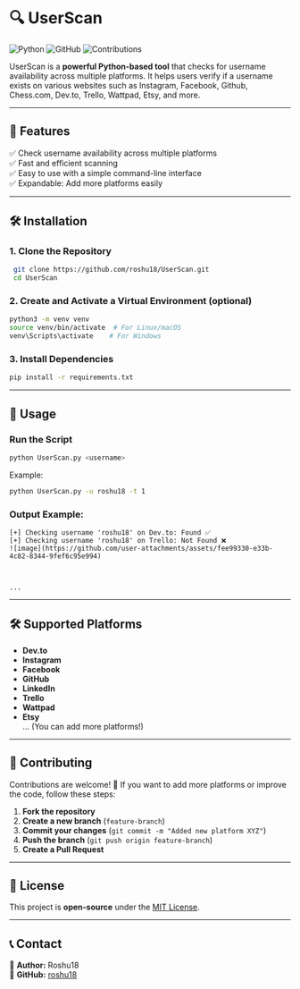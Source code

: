# 🔍 UserScan

![Python](https://img.shields.io/badge/Python-3.x-blue?style=flat&logo=python)
![GitHub](https://img.shields.io/github/license/roshu18/UserScan)
![Contributions](https://img.shields.io/badge/Contributions-Welcome-brightgreen)

UserScan is a **powerful Python-based tool** that checks for username availability across multiple platforms. It helps users verify if a username exists on various websites such as  Instagram, Facebook, Github, Chess.com, Dev.to, Trello, Wattpad, Etsy, and more.

---

## 🚀 Features
✅ Check username availability across multiple platforms  
✅ Fast and efficient scanning  
✅ Easy to use with a simple command-line interface  
✅ Expandable: Add more platforms easily  

---

## 🛠️ Installation

### **1. Clone the Repository**
```sh
 git clone https://github.com/roshu18/UserScan.git
 cd UserScan
```

### **2. Create and Activate a Virtual Environment (optional)**
```sh
python3 -m venv venv
source venv/bin/activate  # For Linux/macOS
venv\Scripts\activate    # For Windows
```

### **3. Install Dependencies**
```sh
pip install -r requirements.txt
```

---

## 📌 Usage

### **Run the Script**
```sh
python UserScan.py <username>
```
Example:
```sh
python UserScan.py -u roshu18 -t 1
```

### **Output Example:**
```
[+] Checking username 'roshu18' on Dev.to: Found ✅
[+] Checking username 'roshu18' on Trello: Not Found ❌
![image](https://github.com/user-attachments/assets/fee99330-e33b-4c82-8344-9fef6c95e994)



...
```

---

## 🛠️ Supported Platforms
- **Dev.to**
- **Instagram**
- **Facebook**
- **GitHub**
- **LinkedIn** 
- **Trello**  
- **Wattpad**  
- **Etsy**  
... (You can add more platforms!)

---

## 🤝 Contributing
Contributions are welcome! 🎉 If you want to add more platforms or improve the code, follow these steps:

1. **Fork the repository**
2. **Create a new branch** (`feature-branch`)
3. **Commit your changes** (`git commit -m "Added new platform XYZ"`)
4. **Push the branch** (`git push origin feature-branch`)
5. **Create a Pull Request**

---

## 📝 License
This project is **open-source** under the [MIT License](LICENSE).

---

## 📞 Contact
👤 **Author:** Roshu18  
🔗 **GitHub:** [roshu18](https://github.com/roshu18)

